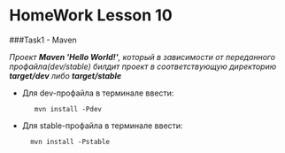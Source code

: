 HomeWork Lesson 10
==================
###Task1 - Maven
 
_Проект __Maven 'Hello World!'__, который в зависимости от переданного профайла(dev/stable)
билдит проект в соответствующую директорию __target/dev__ либо __target/stable___

- Для dev-профайла в терминале ввести:

         mvn install -Pdev
        
 - Для stable-профайла в терминале ввести:
 
         mvn install -Pstable
        